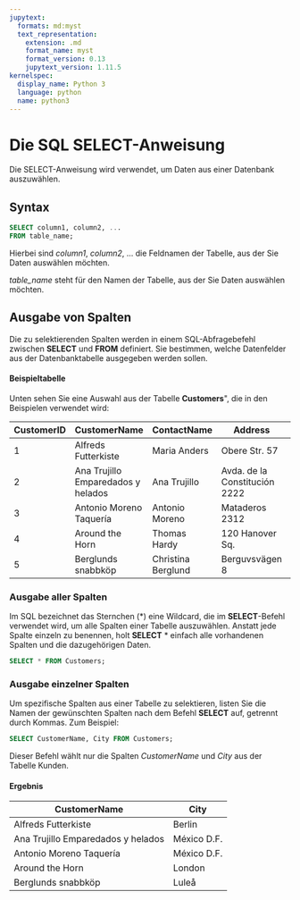 ```yaml
---
jupytext:
  formats: md:myst
  text_representation:
    extension: .md
    format_name: myst
    format_version: 0.13
    jupytext_version: 1.11.5
kernelspec:
  display_name: Python 3
  language: python
  name: python3
---
```


# Die SQL SELECT-Anweisung

Die SELECT-Anweisung wird verwendet, um Daten aus einer Datenbank auszuwählen.

## Syntax
```sql
SELECT column1, column2, ...
FROM table_name;
```

Hierbei sind *column1*, *column2*, ... die Feldnamen der Tabelle, aus der Sie Daten auswählen möchten.

*table_name* steht für den Namen der Tabelle, aus der Sie Daten auswählen möchten.

## Ausgabe von Spalten

Die zu selektierenden Spalten werden in einem SQL-Abfragebefehl zwischen **SELECT** und **FROM** definiert. Sie bestimmen, welche Datenfelder aus der Datenbanktabelle ausgegeben werden sollen.

#### Beispieltabelle

Unten sehen Sie eine Auswahl aus der Tabelle **__Customers__**", die in den Beispielen verwendet wird:

| CustomerID | CustomerName             | ContactName    | Address              | City         | PostalCode | Country |
|------------|--------------------------|----------------|----------------------|--------------|------------|---------|
| 1          | Alfreds Futterkiste      | Maria Anders   | Obere Str. 57        | Berlin       | 12209      | Germany |
| 2          | Ana Trujillo Emparedados y helados | Ana Trujillo  | Avda. de la Constitución 2222 | México D.F. | 05021 | Mexico  |
| 3          | Antonio Moreno Taquería  | Antonio Moreno | Mataderos 2312       | México D.F.  | 05023      | Mexico  |
| 4          | Around the Horn          | Thomas Hardy   | 120 Hanover Sq.      | London       | WA1 1DP    | UK      |
| 5          | Berglunds snabbköp       | Christina Berglund | Berguvsvägen 8    | Luleå       | S-958 22   | Sweden  |

### Ausgabe aller Spalten

Im SQL bezeichnet das Sternchen (*) eine Wildcard, die im **SELECT**-Befehl verwendet wird, um alle Spalten einer Tabelle auszuwählen. Anstatt jede Spalte einzeln zu benennen, holt **SELECT** * einfach alle vorhandenen Spalten und die dazugehörigen Daten.

```sql
SELECT * FROM Customers;
```

### Ausgabe einzelner Spalten

Um spezifische Spalten aus einer Tabelle zu selektieren, listen Sie die Namen der gewünschten Spalten nach dem Befehl **SELECT** auf, getrennt durch Kommas. Zum Beispiel:

```sql
SELECT CustomerName, City FROM Customers;
```

Dieser Befehl wählt nur die Spalten *CustomerName* und *City* aus der Tabelle Kunden.

#### Ergebnis

| CustomerName                         | City       |
|--------------------------------------|------------|
| Alfreds Futterkiste                  | Berlin     |
| Ana Trujillo Emparedados y helados   | México D.F.|
| Antonio Moreno Taquería              | México D.F.|
| Around the Horn                      | London     |
| Berglunds snabbköp                   | Luleå      |
